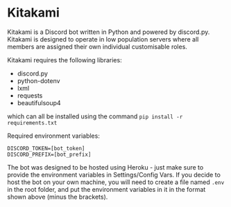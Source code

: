 # Kitakami

Kitakami is a Discord bot written in Python and powered by discord.py. Kitakami is designed to operate in low population servers where all members are assigned their own individual customisable roles.

Kitakami requires the following libraries:
- discord.py
- python-dotenv
- lxml
- requests
- beautifulsoup4

which can all be installed using the command `pip install -r requirements.txt`

Required environment variables:
```
DISCORD_TOKEN=[bot_token]
DISCORD_PREFIX=[bot_prefix]
```

The bot was designed to be hosted using Heroku - just make sure to provide the environment variables in Settings/Config Vars. If you decide to host the bot on your own machine, you will need to create a file named `.env` in the root folder, and put the environment variables in it in the format shown above (minus the brackets).
